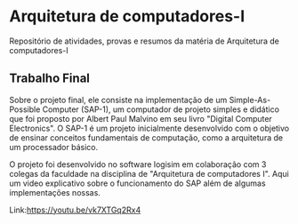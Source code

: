 # Arquitetura de computadores-I

Repositório de atividades, provas e resumos  da matéria de Arquitetura de computadores-I

 ## Trabalho Final

 Sobre o projeto final, ele consiste na implementação de um Simple-As-Possible Computer (SAP-1), um computador de projeto simples e didático que foi proposto por Albert Paul Malvino em seu livro "Digital Computer Electronics". O SAP-1 é um projeto inicialmente desenvolvido com o objetivo de ensinar conceitos fundamentais de computação, como a arquitetura de um processador básico.

O projeto foi desenvolvido no software logisim em colaboração com 3 colegas da faculdade na disciplina de "Arquitetura de computadores I". Aqui um video explicativo sobre o funcionamento do SAP além de algumas implementações nossas.

Link:https://youtu.be/vk7XTGq2Rx4
